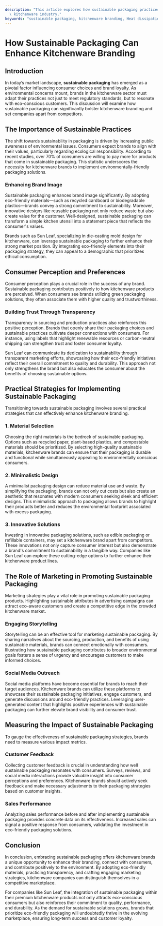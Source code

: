 ```yaml
---
description: "This article explores how sustainable packaging practices enhance branding in the\
  \ kitchenware industry."
keywords: "sustainable packaging, kitchenware branding, Heat dissipation performance, Heat sink"
---
```

# How Sustainable Packaging Can Enhance Kitchenware Branding

## Introduction

In today’s market landscape, **sustainable packaging** has emerged as a pivotal factor influencing consumer choices and brand loyalty. As environmental concerns mount, brands in the kitchenware sector must adapt their practices not just to meet regulatory standards, but to resonate with eco-conscious customers. This discussion will examine how sustainable packaging can significantly bolster kitchenware branding and set companies apart from competitors.

## The Importance of Sustainable Practices

The shift towards sustainability in packaging is driven by increasing public awareness of environmental issues. Consumers expect brands to align with their values, particularly regarding ecological responsibility. According to recent studies, over 70% of consumers are willing to pay more for products that come in sustainable packaging. This statistic underscores the necessity for kitchenware brands to implement environmentally-friendly packaging solutions.

### Enhancing Brand Image

Sustainable packaging enhances brand image significantly. By adopting eco-friendly materials—such as recycled cardboard or biodegradable plastics—brands convey a strong commitment to sustainability. Moreover, innovative designs like reusable packaging not only reduce waste but also create value for the customer. Well-designed, sustainable packaging can transform a simple kitchen utensil into a statement piece that reflects the consumer's values.

Brands such as Sun Leaf, specializing in die-casting mold design for kitchenware, can leverage sustainable packaging to further enhance their strong market position. By integrating eco-friendly elements into their packaging strategy, they can appeal to a demographic that prioritizes ethical consumption.

## Consumer Perception and Preferences

Consumer perception plays a crucial role in the success of any brand. Sustainable packaging contributes positively to how kitchenware products are perceived. When consumers see brands utilizing green packaging solutions, they often associate them with higher quality and trustworthiness. 

### Building Trust Through Transparency

Transparency in sourcing and production practices also reinforces this positive perception. Brands that openly share their packaging choices and sustainable practices cultivate deeper connections with consumers. For instance, using labels that highlight renewable resources or carbon-neutral shipping can strengthen trust and foster consumer loyalty.

Sun Leaf can communicate its dedication to sustainability through transparent marketing efforts, showcasing how their eco-friendly initiatives reflect their overall commitment to quality and durability. This approach not only strengthens the brand but also educates the consumer about the benefits of choosing sustainable options.

## Practical Strategies for Implementing Sustainable Packaging

Transitioning towards sustainable packaging involves several practical strategies that can effectively enhance kitchenware branding.

### 1. Material Selection

Choosing the right materials is the bedrock of sustainable packaging. Options such as recycled paper, plant-based plastics, and compostable materials should be prioritized. By selecting high-quality sustainable materials, kitchenware brands can ensure that their packaging is durable and functional while simultaneously appealing to environmentally conscious consumers.

### 2. Minimalistic Design

A minimalist packaging design can reduce material use and waste. By simplifying the packaging, brands can not only cut costs but also create an aesthetic that resonates with modern consumers seeking sleek and efficient designs. This minimalistic approach to packaging allows brands to highlight their products better and reduces the environmental footprint associated with excess packaging.

### 3. Innovative Solutions

Investing in innovative packaging solutions, such as edible packaging or refillable containers, may set a kitchenware brand apart from competitors. These innovations not only capture consumer interest but also demonstrate a brand's commitment to sustainability in a tangible way. Companies like Sun Leaf can explore these cutting-edge options to further enhance their kitchenware product lines.

## The Role of Marketing in Promoting Sustainable Packaging

Marketing strategies play a vital role in promoting sustainable packaging products. Highlighting sustainable attributes in advertising campaigns can attract eco-aware customers and create a competitive edge in the crowded kitchenware market.

### Engaging Storytelling

Storytelling can be an effective tool for marketing sustainable packaging. By sharing narratives about the sourcing, production, and benefits of using sustainable materials, brands can connect emotionally with consumers. Illustrating how sustainable packaging contributes to broader environmental goals fosters a sense of urgency and encourages customers to make informed choices.

### Social Media Outreach

Social media platforms have become essential for brands to reach their target audiences. Kitchenware brands can utilize these platforms to showcase their sustainable packaging initiatives, engage customers, and generate discussions around eco-friendly practices. Leveraging user-generated content that highlights positive experiences with sustainable packaging can further elevate brand visibility and consumer trust.

## Measuring the Impact of Sustainable Packaging

To gauge the effectiveness of sustainable packaging strategies, brands need to measure various impact metrics.

### Customer Feedback

Collecting customer feedback is crucial in understanding how well sustainable packaging resonates with consumers. Surveys, reviews, and social media interactions provide valuable insight into consumer perceptions and preferences. Kitchenware brands should actively seek feedback and make necessary adjustments to their packaging strategies based on customer insights.

### Sales Performance

Analyzing sales performance before and after implementing sustainable packaging provides concrete data on its effectiveness. Increased sales can signal a positive response from consumers, validating the investment in eco-friendly packaging solutions. 

## Conclusion

In conclusion, embracing sustainable packaging offers kitchenware brands a unique opportunity to enhance their branding, connect with consumers, and contribute positively to the environment. By adopting eco-friendly materials, practicing transparency, and crafting engaging marketing strategies, kitchenware companies can distinguish themselves in a competitive marketplace. 

For companies like Sun Leaf, the integration of sustainable packaging within their premium kitchenware products not only attracts eco-conscious consumers but also reinforces their commitment to quality, performance, and durability. As the demand for sustainable solutions grows, brands that prioritize eco-friendly packaging will undoubtedly thrive in the evolving marketplace, ensuring long-term success and customer loyalty.
